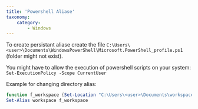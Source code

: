 ```yaml
---
title: 'Powershell Aliase'
taxonomy:
    category:
        - Windows
---
```


To create persistant aliase create the file `C:\Users\<user>\Documents\WindowsPowerShell\Microsoft.PowerShell_profile.ps1` (folder might not exist).

You might have to allow the execution of powershell scripts on your system: `Set-ExecutionPolicy -Scope CurrentUser`

Example for changing directory alias:
```powershell
function f_workspace {Set-Location "C:\Users\<user>\Documents\workspace"}
Set-Alias workspace f_workspace
```